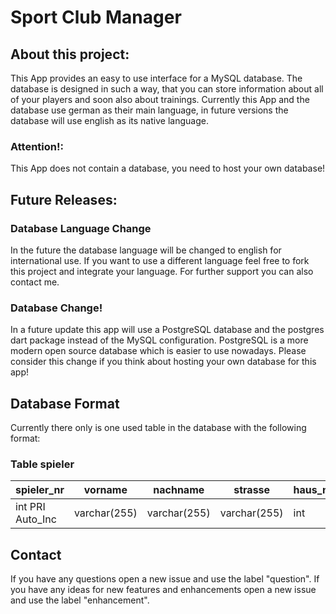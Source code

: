 # Sport Club Manager

## About this project:

This App provides an easy to use interface for a MySQL database.
The database is designed in such a way, that you can store information about all of your players and soon also about trainings.
Currently this App and the database use german as their main language, in future versions the database will use english as its native language.

### Attention!:
This App does not contain a database, you need to host your own database!

## Future Releases:

### Database Language Change
In the future the database language will be changed to english for international use.
If you want to use a different language feel free to fork this project and integrate your language.
For further support you can also contact me.

### Database Change!
In a future update this app will use a PostgreSQL database and the postgres dart package instead of the MySQL configuration.
PostgreSQL is a more modern open source database which is easier to use nowadays.
Please consider this change if you think about hosting your own database for this app!


## Database Format

Currently there only is one used table in the database with the following format:

### Table spieler
|spieler_nr|vorname|nachname|strasse|haus_nr|plz|email|geburtsjahr|geburtsdatum|
|---|---|---|---|---|---|---|---|---|
|int PRI Auto_Inc|varchar(255)|varchar(255)|varchar(255)|int|int|varchar(255)|int|date|

## Contact 

If you have any questions open a new issue and use the label "question".
If you have any ideas for new features and enhancements open a new issue and use the label "enhancement".
